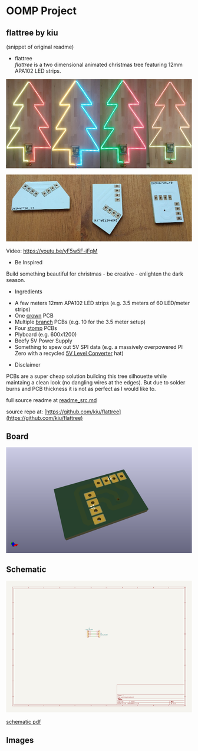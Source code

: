 # OOMP Project  
## flattree  by kiu  
  
(snippet of original readme)  
  
- flattree  
*flattree* is a two dimensional animated christmas tree featuring 12mm APA102 LED strips.  
    
![flattree](https://raw.githubusercontent.com/kiu/flattree/master/pics/flattree_banner.jpg)  
  
![parts](https://raw.githubusercontent.com/kiu/flattree/master/pics/flattree_banner_parts.jpg)  
  
Video: https://youtu.be/yF5w5F-jFqM  
  
- Be Inspired  
  
Build something beautiful for christmas - be creative - enlighten the dark season.    
  
- Ingredients  
  
* A few meters 12mm APA102 LED strips (e.g. 3.5 meters of 60 LED/meter strips)  
* One [crown](https://github.com/kiu/flattree/tree/master/hardware/crown) PCB  
* Multiple [branch](https://github.com/kiu/flattree/tree/master/hardware/branch) PCBs (e.g. 10 for the 3.5 meter setup)   
* Four [stomp](https://github.com/kiu/flattree/tree/master/hardware/stomp) PCBs  
* Plyboard (e.g. 600x1200)  
* Beefy 5V Power Supply  
* Something to spew out 5V SPI data (e.g. a massively overpowered PI Zero with a recycled [5V Level Converter](https://github.com/kiu/hub75shifter/tree/master/hat/rev_a) hat)  
  
- Disclaimer  
  
PCBs are a super cheap solution building this tree silhouette while maintaing a clean look (no dangling wires at the edges). But due to solder burns and PCB thickness it is not as perfect as I would like to.  
  
  full source readme at [readme_src.md](readme_src.md)  
  
source repo at: [https://github.com/kiu/flattree](https://github.com/kiu/flattree)  
## Board  
  
[![working_3d.png](working_3d_600.png)](working_3d.png)  
## Schematic  
  
[![working_schematic.png](working_schematic_600.png)](working_schematic.png)  
  
[schematic pdf](working_schematic.pdf)  
## Images  
